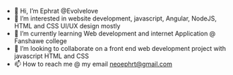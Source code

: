 - 👋 Hi, I’m Ephrat @Evolvelove
- 👀 I’m interested in website development, javascript, Angular, NodeJS, HTML and CSS UI/UX design mostly
- 🌱 I’m currently learning Web development and internet Application @ Fanshawe college 
- 💞️ I’m looking to collaborate on a front end web development project with javascript HTML and CSS
- 📫 How to reach me @ my email neoephrt@gmail.com

<!---
Evolvelove/Evolvelove is a ✨ special ✨ repository because its `README.md` (this file) appears on your GitHub profile.
You can click the Preview link to take a look at your changes.
--->
